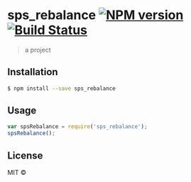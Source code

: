 # sps_rebalance [![NPM version](https://badge.fury.io/js/sps_rebalance.svg)](https://npmjs.org/package/sps_rebalance) [![Build Status](https://travis-ci.org/Nageshwar%20Reddy%20Pandem(nagesh)/sps_rebalance.svg?branch=master)](https://travis-ci.org/Nageshwar%20Reddy%20Pandem(nagesh)/sps_rebalance)

> a project

## Installation

```sh
$ npm install --save sps_rebalance
```

## Usage

```js
var spsRebalance = require('sps_rebalance');
spsRebalance();
```

## License

MIT © []()
